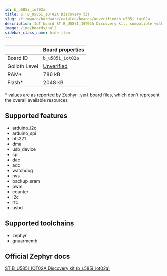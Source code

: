```yaml
---
id: b_u585i_iot02a
title: ST B_U585I_IOT02A Discovery kit
slug: /firmware/hardware/catalog/boards/unverified/b_u585i_iot02a
description: IoT board ST B_U585I_IOT02A Discovery kit, compatible with Golioth at unverified level.
image: /img/boards/null
sidebar_class_name: hide-item
---
```


[//]: # (This is an auto-generated file, do not edit! Changes to it will be lost upon re-generation)



|                | Board properties     |
| -------------  | -------------------- |
| Board ID       | `b_u585i_iot02a` |
| Golioth Level  | [Unverified](/firmware/hardware#unverified-boards) |
| RAM*           | 786 kB |
| Flash*         | 2048 kB |

\* values are as reported by Zephyr `.yaml` board files, which don't represent the overall available resources



## Supported features

* arduino_i2c
* arduino_spi
* hts221
* dma
* usb_device
* spi
* dac
* adc
* watchdog
* nvs
* backup_sram
* pwm
* counter
* i2c
* rtc
* usbd

## Supported toolchains

* zephyr
* gnuarmemb

## Official Zephyr docs

[ST B_U585I_IOT02A Discovery kit (b_u585i_iot02a)](https://docs.zephyrproject.org/latest/boards/st/b_u585i_iot02a/doc/index.html)
